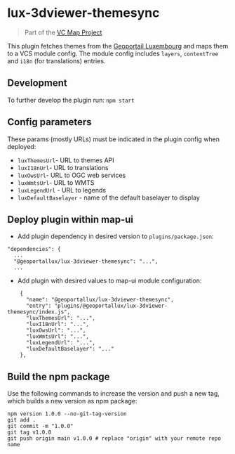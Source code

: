 # lux-3dviewer-themesync

> Part of the [VC Map Project](https://github.com/virtualcitySYSTEMS/map-ui)

This plugin fetches themes from the [Geoportail Luxembourg](https://map.geoportail.lu/) and maps them to a VCS module config. The module config includes `layers`, `contentTree` and `i18n` (for translations) entries.

## Development

To further develop the plugin run: `npm start`

## Config parameters

These params (mostly URLs) must be indicated in the plugin config when deployed:

- `luxThemesUrl`- URL to themes API
- `luxI18nUrl`- URL to translations
- `luxOwsUrl`- URL to OGC web services
- `luxWmtsUrl`- URL to WMTS
- `luxLegendUrl` - URL to legends
- `luxDefaultBaselayer` - name of the default baselayer to display

## Deploy plugin within map-ui

- Add plugin dependency in desired version to `plugins/package.json`:

```
"dependencies": {
  ...
  "@geoportallux/lux-3dviewer-themesync": "...",
  ...
```

- Add plugin with desired values to map-ui module configuration:

```
    {
      "name": "@geoportallux/lux-3dviewer-themesync",
      "entry": "plugins/@geoportallux/lux-3dviewer-themesync/index.js",
      "luxThemesUrl": "...",
      "luxI18nUrl": "...",
      "luxOwsUrl": "...",
      "luxWmtsUrl": "...",
      "luxLegendUrl": "...",
      "luxDefaultBaselayer": "..."
    },
```

## Build the npm package

Use the following commands to increase the version and push a new tag, which builds a new version as npm package:

```shell
npm version 1.0.0 --no-git-tag-version
git add .
git commit -m "1.0.0"
git tag v1.0.0
git push origin main v1.0.0 # replace "origin" with your remote repo name
```
